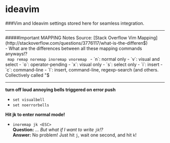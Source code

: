 # ideavim
###Vim and Ideavim settings stored here for seamless integration. 
<hr>
#####Important MAPPING Notes
Source: [Stack Overflow Vim Mapping](http://stackoverflow.com/questions/3776117/what-is-the-differen$)<br>
- What are the differences between all these mapping commands anyways!?<br> <code> map remap noremap inoremap vnoremap </code>
-  `n`: normal only
-  `v`: visual and select
-  `o`: operator-pending
-  `x`: visual only
-  `s`: select only
-  `i`: insert
-  `c`: command-line
-  `l`: insert, command-line, regexp-search (and others. Collectively 
called "$ <br>
<hr>


<strong>turn off loud annoying bells triggered on error push</strong>
- `set visualbell` <br>
- `set noerrorbells`<br>

<strong>Hit jk to enter normal mode!</strong>
- `inoremap jk <ESC>`<br>
    <strong>Question:</strong> <em> ... But what if I want to write `jk`!? </em><br>
    <strong>Answer:</strong> No problem! Just hit `j`, wait one second, and hit `k`!
